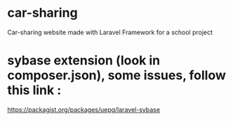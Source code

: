 # car-sharing
Car-sharing website made with Laravel Framework for a school project

# sybase extension (look in composer.json), some issues, follow this link :
https://packagist.org/packages/uepg/laravel-sybase
